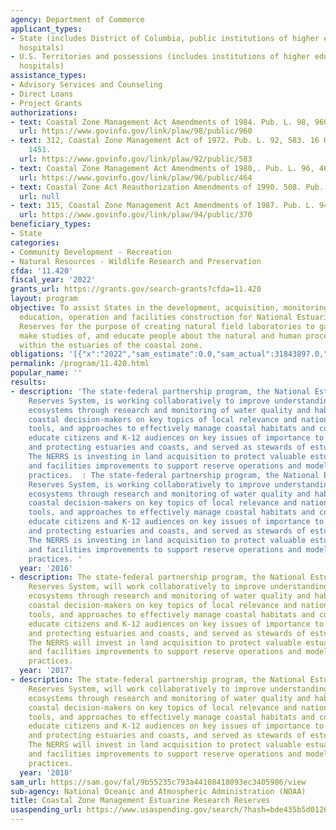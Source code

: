 ```yaml
---
agency: Department of Commerce
applicant_types:
- State (includes District of Columbia, public institutions of higher education and
  hospitals)
- U.S. Territories and possessions (includes institutions of higher education and
  hospitals)
assistance_types:
- Advisory Services and Counseling
- Direct Loans
- Project Grants
authorizations:
- text: Coastal Zone Management Act Amendments of 1984. Pub. L. 98, 960.
  url: https://www.govinfo.gov/link/plaw/98/public/960
- text: 312, Coastal Zone Management Act of 1972. Pub. L. 92, 583. 16 U.S.C. &sect;
    1451.
  url: https://www.govinfo.gov/link/plaw/92/public/583
- text: Coastal Zone Management Act Amendments of 1980,. Pub. L. 96, 464.
  url: https://www.govinfo.gov/link/plaw/96/public/464
- text: Coastal Zone Act Reauthorization Amendments of 1990. 508. Pub. L. 101.
  url: null
- text: 315, Coastal Zone Management Act Amendments of 1987. Pub. L. 94, 370.
  url: https://www.govinfo.gov/link/plaw/94/public/370
beneficiary_types:
- State
categories:
- Community Development - Recreation
- Natural Resources - Wildlife Research and Preservation
cfda: '11.420'
fiscal_year: '2022'
grants_url: https://grants.gov/search-grants?cfda=11.420
layout: program
objective: To assist States in the development, acquisition, monitoring, research,
  education, operation and facilities construction for National Estuarine Research
  Reserves for the purpose of creating natural field laboratories to gather data and
  make studies of, and educate people about the natural and human processes occurring
  within the estuaries of the coastal zone.
obligations: '[{"x":"2022","sam_estimate":0.0,"sam_actual":31843897.0,"usa_spending_actual":31372644.23},{"x":"2023","sam_estimate":36944710.0,"sam_actual":0.0,"usa_spending_actual":36629471.34},{"x":"2024","sam_estimate":36944710.0,"sam_actual":0.0,"usa_spending_actual":33175385.0}]'
permalink: /program/11.420.html
popular_name: ''
results:
- description: 'The state-federal partnership program, the National Estuarine Research
    Reserves System, is working collaboratively to improve understanding of estuarine
    ecosystems through research and monitoring of water quality and habitat; train
    coastal decision-makers on key topics of local relevance and national significance,
    tools, and approaches to effectively manage coastal habitats and communities;
    educate citizens and K-12 audiences on key issues of importance to understanding
    and protecting estuaries and coasts, and served as stewards of estuarine resources.
    The NERRS is investing in land acquisition to protect valuable estuarine habitats
    and facilities improvements to support reserve operations and model sustainable
    practices.  : The state-federal partnership program, the National Estuarine Research
    Reserves System, is working collaboratively to improve understanding of estuarine
    ecosystems through research and monitoring of water quality and habitat; train
    coastal decision-makers on key topics of local relevance and national significance,
    tools, and approaches to effectively manage coastal habitats and communities;
    educate citizens and K-12 audiences on key issues of importance to understanding
    and protecting estuaries and coasts, and served as stewards of estuarine resources.
    The NERRS is investing in land acquisition to protect valuable estuarine habitats
    and facilities improvements to support reserve operations and model sustainable
    practices. '
  year: '2016'
- description: The state-federal partnership program, the National Estuarine Research
    Reserves System, will work collaboratively to improve understanding of estuarine
    ecosystems through research and monitoring of water quality and habitat; train
    coastal decision-makers on key topics of local relevance and national significance,
    tools, and approaches to effectively manage coastal habitats and communities;
    educate citizens and K-12 audiences on key issues of importance to understanding
    and protecting estuaries and coasts, and served as stewards of estuarine resources.
    The NERRS will invest in land acquisition to protect valuable estuarine habitats
    and facilities improvements to support reserve operations and model sustainable
    practices.
  year: '2017'
- description: The state-federal partnership program, the National Estuarine Research
    Reserves System, will work collaboratively to improve understanding of estuarine
    ecosystems through research and monitoring of water quality and habitat; train
    coastal decision-makers on key topics of local relevance and national significance,
    tools, and approaches to effectively manage coastal habitats and communities;
    educate citizens and K-12 audiences on key issues of importance to understanding
    and protecting estuaries and coasts, and served as stewards of estuarine resources.
    The NERRS will invest in land acquisition to protect valuable estuarine habitats
    and facilities improvements to support reserve operations and model sustainable
    practices.
  year: '2018'
sam_url: https://sam.gov/fal/9b55235c793a44108418093ec3405986/view
sub-agency: National Oceanic and Atmospheric Administration (NOAA)
title: Coastal Zone Management Estuarine Research Reserves
usaspending_url: https://www.usaspending.gov/search/?hash=bde435b5d0126e921cb203278bc13df9
---
```

